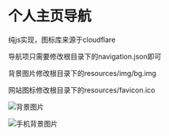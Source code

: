 # 个人主页导航
纯js实现，图标库来源于cloudflare

导航项只需要修改根目录下的navigation.json即可

背景图片修改根目录下的resources/img/bg.img

网站图标修改根目录下的resources/favicon.ico

![背景图片](https://blog.xiny.cc/upload/blog/daohang.png)

<img src="https://blog.xiny.cc/upload/blog/daohang-phone.jpg" alt="手机背景图片" style="max-width: 300px;">

